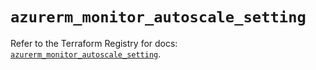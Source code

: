# `azurerm_monitor_autoscale_setting`

Refer to the Terraform Registry for docs: [`azurerm_monitor_autoscale_setting`](https://registry.terraform.io/providers/hashicorp/azurerm/3.93.0/docs/resources/monitor_autoscale_setting).
